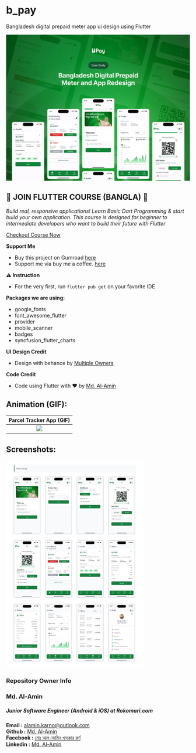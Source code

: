 # b_pay

Bangladesh digital prepaid meter app ui design using Flutter

[<img src="screenshots/b_pay_banner.jpeg">](https://www.behance.net/gallery/167787463/Prepaid-Meter-App-Design-UX-Case-study)


## 🔖 JOIN FLUTTER COURSE (BANGLA) 🔖

_Build real, responsive applications! Learn Basic Dart Programming & start build your own application.
This course is designed for beginner to intermediate developers who want to build their future with Flutter_

[Checkout Course Now](https://www.youtube.com/playlist?list=PLDitZ-MAvK-4Bt4wRTEidukT4OxRhRTBK)

**Support Me**

- Buy this project on Gumroad [here](https://www.buymeacoffee.com/alaminkarno)
- Support me via buy me a coffee. [here](https://www.buymeacoffee.com/alaminkarno)

**⚠️ Instruction**

- For the very first, run `flutter pub get` on your favorite IDE

**Packages we are using:**

- google_fonts
- font_awesome_flutter
- provider
- mobile_scanner
- badges
- syncfusion_flutter_charts

**UI Design Credit**

- Design with behance by [Multiple Owners](https://www.behance.net/gallery/167787463/Prepaid-Meter-App-Design-UX-Case-study)

**Code Credit**

- Code using Flutter with ❤️ by [Md. Al-Amin](https://github.com/alamin-karno)

## Animation (GIF):
| Parcel Tracker App (GIF)  |
|:-------------------------:|
| <img src="#" width="250"> |

## Screenshots:

<img src="screenshots/b_pay_screenshots.jpeg">

### Repository Owner Info

### Md. Al-Amin
##### Junior Software Engineer (Android & iOS) at Rokomari.com

__Email :__ [alamin.karno@outlook.com](mailto:alamin.karno@outlook.com) \
__Github :__ [Md. Al-Amin](https://github.com/alamin-karno) \
__Facebook :__ [মোঃ আল-আমিন খন্দকার কর্ণ](https://facebook.com/alamin.kanro) \
__Linkedin :__ [Md. Al-Amin](https://www.linkedin.com/in/alaminkarno/)
